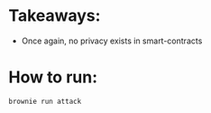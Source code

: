 # Takeaways:

- Once again, no privacy exists in smart-contracts

# How to run:

```bash
brownie run attack
```